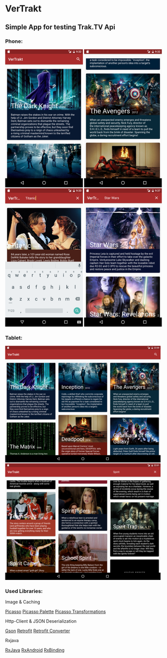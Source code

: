 # VerTrakt

## Simple App for testing Trak.TV Api


### Phone:

<img src="/Screenshots/device-2016-08-19-213213.png" width="250" alt="">
<img src="/Screenshots/device-2016-08-19-213248.png" width="250" alt="">

<img src="/Screenshots/device-2016-08-19-213314.png" width="250" alt="">
<img src="/Screenshots/device-2016-08-19-213750.png" width="250" alt="">


### Tablet:

<img src="/Screenshots/device-2016-08-19-220030.png" width="500" alt="">

<img src="/Screenshots/device-2016-08-19-220114.png" width="500" alt="">


### Used Libraries:

Image & Caching

[Picasso](https://square.github.io/picasso/)
[Picasso Palette](https://github.com/florent37/PicassoPalette)
[Picasso Transformations](https://github.com/wasabeef/picasso-transformations)

Http-Client & JSON Deserialization

[Gson](https://github.com/google/gson)
[Retrofit](https://github.com/square/retrofit)
[Retrofit Converter](https://github.com/square/retrofit/tree/master/retrofit-converters)


Rxjava

[RxJava](https://github.com/ReactiveX/RxJava) [RxAndroid](https://github.com/ReactiveX/RxAndroid)
[RxBinding](https://github.com/JakeWharton/RxBinding)
